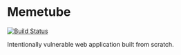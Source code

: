 # Memetube
[![Build Status](https://travis-ci.com/NotoriousRebel/CSEC380Project.svg?branch=master)](https://travis-ci.com/NotoriousRebel/CSEC380Project)

Intentionally vulnerable web application built from scratch. 
